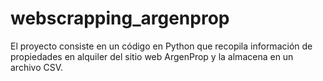 # webscrapping_argenprop
El proyecto consiste en un código en Python que recopila información de propiedades en alquiler del sitio web ArgenProp y la almacena en un archivo CSV.
